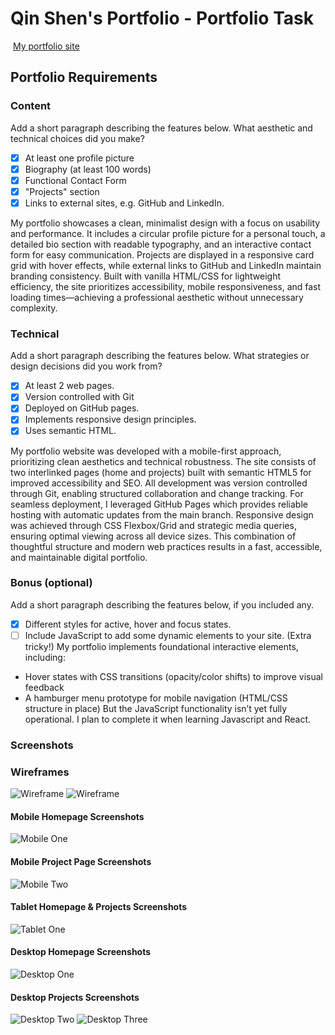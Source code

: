 #  Qin Shen's Portfolio - Portfolio Task
​
[My portfolio site](https://qinshen-n.github.io/)
​
## Portfolio Requirements

### Content
 Add a short paragraph describing the features below. What aesthetic and technical choices did you make? 
- [x] At least one profile picture
- [x] Biography (at least 100 words)
- [x] Functional Contact Form
- [x] "Projects" section
- [x] Links to external sites, e.g. GitHub and LinkedIn.

My portfolio showcases a clean, minimalist design with a focus on usability and performance. It includes a circular profile picture for a personal touch, a detailed bio section with readable typography, and an interactive contact form for easy communication. Projects are displayed in a responsive card grid with hover effects, while external links to GitHub and LinkedIn maintain branding consistency. Built with vanilla HTML/CSS for lightweight efficiency, the site prioritizes accessibility, mobile responsiveness, and fast loading times—achieving a professional aesthetic without unnecessary complexity.
​
### Technical
 Add a short paragraph describing the features below. What strategies or design decisions did you work from? 
- [x] At least 2 web pages.
- [x] Version controlled with Git
- [x] Deployed on GitHub pages.
- [x] Implements responsive design principles.
- [x] Uses semantic HTML.

 My portfolio website was developed with a mobile-first approach, prioritizing clean aesthetics and technical robustness. The site consists of two interlinked pages (home and projects) built with semantic HTML5 for improved accessibility and SEO. All development was version controlled through Git, enabling structured collaboration and change tracking. For seamless deployment, I leveraged GitHub Pages which provides reliable hosting with automatic updates from the main branch. Responsive design was achieved through CSS Flexbox/Grid and strategic media queries, ensuring optimal viewing across all device sizes. This combination of thoughtful structure and modern web practices results in a fast, accessible, and maintainable digital portfolio.

### Bonus (optional)
Add a short paragraph describing the features below, if you included any. 
- [x] Different styles for active, hover and focus states.
- [ ] Include JavaScript to add some dynamic elements to your site. (Extra tricky!)
 My portfolio implements foundational interactive elements, including:
 - Hover states with CSS transitions (opacity/color shifts) to improve visual feedback
 - A hamburger menu prototype for mobile navigation (HTML/CSS structure in place)
 But the JavaScript functionality isn’t yet fully operational. I plan to complete it when learning Javascript and React.
​
### Screenshots
### Wireframes
![Wireframe](./wireframes/wireframe_desktop.JPG)
![Wireframe](./wireframes/wireframe_mobile.jpg)

#### Mobile Homepage Screenshots
![Mobile One](./screenshots/Mobile_One.png)

#### Mobile Project Page Screenshots
![Mobile Two](./screenshots/Mobile_Two.png)

#### Tablet Homepage & Projects Screenshots
![Tablet One](./screenshots/Tablet-Screenshot-Qin-Shen-Portofolio.png)

#### Desktop Homepage Screenshots
![Desktop One](./screenshots/Desktop_One.png)

#### Desktop Projects Screenshots
![Desktop Two](./screenshots/Desktop_Two.png.png)
![Desktop Three](./screenshots/Desktop_Three.png)